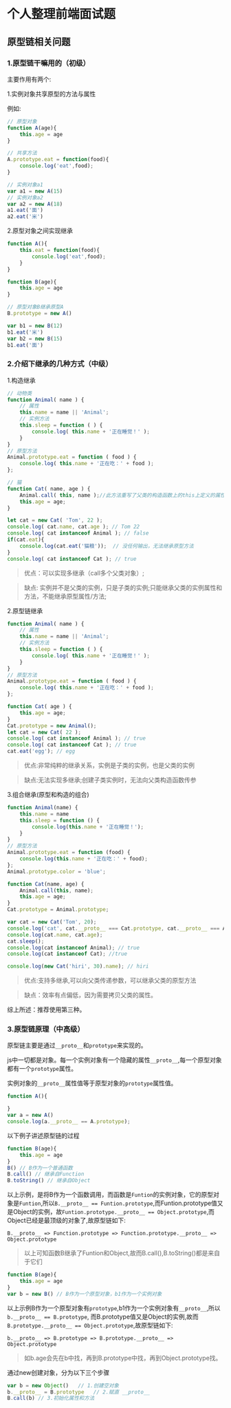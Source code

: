 # 个人整理前端面试题

## 原型链相关问题

### 1.原型链干嘛用的（初级）

主要作用有两个:

1.实例对象共享原型的方法与属性

例如:

```javascript
// 原型对象
function A(age){
    this.age = age
}

// 共享方法
A.prototype.eat = function(food){
    console.log('eat',food);
}

// 实例对象a1
var a1 = new A(15)
// 实例对象a2
var a2 = new A(18)
a1.eat('面')
a2.eat('米')
```

2.原型对象之间实现继承

```javascript
function A(){
    this.eat = function(food){
        console.log('eat',food);
    }
}

function B(age){
    this.age = age
}

// 原型对象B继承原型A
B.prototype = new A()

var b1 = new B(12)
b1.eat('米')
var b2 = new B(15)
b1.eat('面')
```

### 2.介绍下继承的几种方式（中级）

1.构造继承

```javascript
// 动物类
function Animal( name ) {
    // 属性
    this.name = name || 'Animal';
    // 实例方法
    this.sleep = function ( ) {
        console.log( this.name + '正在睡觉！' );
    }
}
// 原型方法
Animal.prototype.eat = function ( food ) {
    console.log( this.name + '正在吃：' + food );
};

// 猫
function Cat( name, age ) {
    Animal.call( this, name );//此方法重写了父类的构造函数上的this上定义的属性和方法
    this.age = age;
}

let cat = new Cat( 'Tom', 22 );
console.log( cat.name, cat.age ); // Tom 22
console.log( cat instanceof Animal ); // false
if(cat.eat){
    console.log(cat.eat('猫粮'));  // 没任何输出，无法继承原型方法
}
console.log( cat instanceof Cat ); // true
```

> 优点：可以实现多继承（call多个父类对象）;

> 缺点: 实例并不是父类的实例，只是子类的实例;只能继承父类的实例属性和方法，不能继承原型属性/方法;

2.原型链继承

```javascript
function Animal( name ) {
    // 属性
    this.name = name || 'Animal';
    // 实例方法
    this.sleep = function ( ) {
        console.log( this.name + '正在睡觉！' );
    }
}
// 原型方法
Animal.prototype.eat = function ( food ) {
    console.log( this.name + '正在吃：' + food );
};

function Cat( age ) {
    this.age = age;
}
Cat.prototype = new Animal();
let cat = new Cat( 22 );
console.log( cat instanceof Animal ); // true
console.log( cat instanceof Cat ); // true
cat.eat('egg'); // egg
```

> 优点:非常纯粹的继承关系，实例是子类的实例，也是父类的实例

> 缺点:无法实现多继承;创建子类实例时，无法向父类构造函数传参

3.组合继承(原型和构造的组合)

```javascript
function Animal(name) {
    this.name = name
    this.sleep = function () {
        console.log(this.name + '正在睡觉！');
    }
}
// 原型方法
Animal.prototype.eat = function (food) {
    console.log(this.name + '正在吃：' + food);
};
Animal.prototype.color = 'blue';

function Cat(name, age) {
    Animal.call(this, name);
    this.age = age;
}
Cat.prototype = Animal.prototype;

var cat = new Cat('Tom', 20);
console.log('cat', cat.__proto__ === Cat.prototype, cat.__proto__ === Animal.prototype); // cat true true
console.log(cat.name, cat.age);
cat.sleep();
console.log(cat instanceof Animal); // true
console.log(cat instanceof Cat); //true

console.log(new Cat('hiri', 30).name); // hiri
```

> 优点:支持多继承,可以向父类传递参数，可以继承父类的原型方法

> 缺点：效率有点偏低，因为需要拷贝父类的属性。

综上所述：推荐使用第三种。

### 3.原型链原理（中高级）

原型链主要是通过`__proto__`和`prototype`来实现的。

js中一切都是对象。每一个实例对象有一个隐藏的属性`__proto__`,每一个原型对象都有一个`prototype`属性。

实例对象的`__proto__`属性值等于原型对象的`prototype`属性值。

```javascript
function A(){

}
var a = new A()
console.log(a.__proto__ == A.prototype);
```

以下例子讲述原型链的过程

```javascript
function B(age){
    this.age = age
}
B() // B作为一个普通函数
B.call() // 继承自Function
B.toString() // 继承自Object
```

以上示例，是将B作为一个函数调用，而函数是`Funtion`的实例对象，它的原型对象是`Funtion`,所以`B.__proto__ == Funtion.prototype`,而Funtion.prototype值又是Object的实例，故`Funtion.prototype.__proto__ == Object.prototype`,而Object已经是最顶级的对象了,故原型链如下:

```
B.__proto__ => Function.prototype => Function.prototype.__proto__ => Object.prototype
```

> 以上可知函数B继承了Funtion和Object,故而B.call(),B.toString()都是来自于它们

```javascript
function B(age){
    this.age = age
}
var b = new B() // B作为一个原型对象，b1作为一个实例对象
```

以上示例B作为一个原型对象有`prototype`,b1作为一个实例对象有`__proto__`,所以`b.__proto__ == B.prototype`, 而B.prototype值又是Object的实例,故而`B.prototype.__proto__ == Object.prototype`,故原型链如下:

```
b.__proto__ => B.prototype => B.prototype.__proto__ => Object.prototype
```

> 如b.age会先在b中找，再到B.prototype中找，再到Object.prototype找。

通过new创建对象，分为以下三个步骤

```javascript
var b = new Object()   // 1.创建空对象
b.__proto__ = B.prototype   // 2.赋直 __proto__
B.call(b) // 3.初始化属性和方法
```
